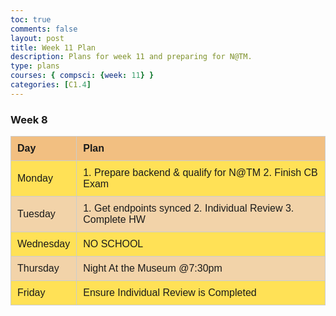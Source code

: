 ```yaml
---
toc: true
comments: false
layout: post
title: Week 11 Plan
description: Plans for week 11 and preparing for N@TM.
type: plans
courses: { compsci: {week: 11} }
categories: [C1.4]
---
```


### Week 8

<!DOCTYPE html>
<html>
<head>
    <style>
        table {
            width: 100%;
            border-collapse: collapse;
            margin-bottom: 20px;
            font-family: Arial, sans-serif;
        }
        th, td {
            border: 1px solid #ccc;
            padding: 10px;
            text-align: left;
        }
        th {
            background-color: #F2BF81;
        }
        tr:nth-child(even) {
            background-color: #F2D3A9;
        }
        tr:nth-child(odd) {
            background-color: #FFE156;
        }
        tr:hover {
            background-color: #FFC72C;
        }
    </style>
</head>
<body>

<table>
    <thead>
        <tr>
            <th>Day</th>
            <th>Plan</th>
        </tr>
    </thead>
    <tbody>
        <tr>
            <td>Monday</td>
            <td>1. Prepare backend & qualify for N@TM 2. Finish CB Exam</td>
        </tr>
        <tr>
            <td>Tuesday</td>
            <td>1. Get endpoints synced 2. Individual Review 3. Complete HW</td>
        </tr>
        <tr>
            <td>Wednesday</td>
            <td>NO SCHOOL</td>
        </tr>
        <tr>
            <td>Thursday</td>
            <td>Night At the Museum @7:30pm</td>
        </tr>
        <tr>
            <td>Friday</td>
            <td>Ensure Individual Review is Completed</td>
        </tr>
    </tbody>
</table>

</body>
</html>
